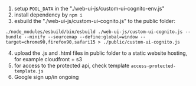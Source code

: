 1. setup `POOL_DATA` in the "./web-ui-js/custom-ui-cognito-env.js"
2. install dependency by `npm i`
3. esbuild the "./web-ui-js/custom-ui-cognito.js" to the public folder:
```
./node_modules/esbuild/bin/esbuild ./web-ui-js/custom-ui-cognito.js --bundle --minify --sourcemap --define:global=window --target=chrome90,firefox90,safari15 > ./public/custom-ui-cognito.js
```
4. upload the .js and .html files in public folder to a static website hosting, for example cloudfront + s3
5. for access to the protected api, check template `access-protected-template.js`
6. Google sign up/in ongoing
